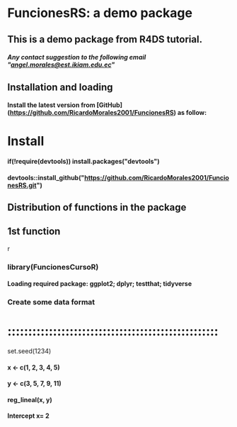 FuncionesRS: a demo package
===============================================

## This is a demo package from R4DS tutorial.
##### Any contact suggestion to the following email "angel.morales@est.ikiam.edu.ec"

## Installation and loading

#### Install the latest version from [GitHub] (https://github.com/RicardoMorales2001/FuncionesRS) as follow:


# Install
#### if(!require(devtools)) install.packages("devtools")
#### devtools::install_github("https://github.com/RicardoMorales2001/FuncionesRS.git")


Distribution of functions in the package
------------
## 1st function

 r
### library(FuncionesCursoR)
#### Loading required package: ggplot2; dplyr; testthat; tidyverse
### Create some data format
# :::::::::::::::::::::::::::::::::::::::::::::::::::
set.seed(1234)
#### x <- c(1, 2, 3, 4, 5)
#### y <- c(3, 5, 7, 9, 11)
#### reg_lineal(x, y)
#### Intercept x= 2
